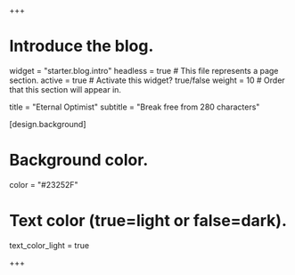 +++
# Introduce the blog.
widget = "starter.blog.intro"
headless = true  # This file represents a page section.
active = true  # Activate this widget? true/false
weight = 10  # Order that this section will appear in.

title = "Eternal Optimist"
subtitle = "Break free from 280 characters"

[design.background]
  # Background color.
  color = "#23252F"

  # Text color (true=light or false=dark).
  text_color_light = true

+++

